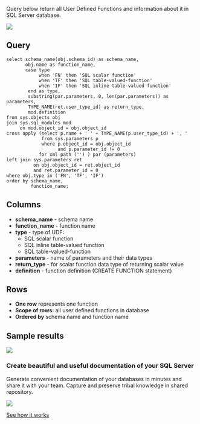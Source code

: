 Query below return all User Defined Functions and information about it in SQL Server database.

[![](https://dataedo.com/asset/img/markdown/docs/test-article/3187eed29ce5b9127613e8a72fc11156.png)](https://dataedo.com/blog/confused-when-trying-to-work-with-databases?cta=kb-query-confused)

## Query

```
select schema_name(obj.schema_id) as schema_name,
       obj.name as function_name,
       case type
            when 'FN' then 'SQL scalar function'
            when 'TF' then 'SQL table-valued-function'
            when 'IF' then 'SQL inline table-valued function'
        end as type,
        substring(par.parameters, 0, len(par.parameters)) as parameters,
        TYPE_NAME(ret.user_type_id) as return_type,
        mod.definition
from sys.objects obj
join sys.sql_modules mod
     on mod.object_id = obj.object_id
cross apply (select p.name + ' ' + TYPE_NAME(p.user_type_id) + ', ' 
             from sys.parameters p
             where p.object_id = obj.object_id 
                   and p.parameter_id != 0 
            for xml path ('') ) par (parameters)
left join sys.parameters ret
          on obj.object_id = ret.object_id
          and ret.parameter_id = 0
where obj.type in ('FN', 'TF', 'IF')
order by schema_name,
         function_name;
```

## Columns

-   **schema\_name** - schema name
-   **function\_name** - function name
-   **type** - type of UDF:
    -   SQL scalar function
    -   SQL inline table-valued function
    -   SQL table-valued-function
-   **parameters** - name of parameters and their data types
-   **return\_type** - for scalar function data type of returning scalar value
-   **definition** - function definition (CREATE FUNCTION statement)

## Rows

-   **One row** represents one function
-   **Scope of rows:** all user defined functions in database
-   **Ordered by** schema name and function name

## Sample results

![](https://dataedo.com/asset/img/kb/query/sql-server/user-functions.png)

### Create beautiful and useful documentation of your SQL Server

Generate convenient documentation of your databases in minutes and share it with your team. Capture and preserve tribal knowledge in shared repository.

[![](https://dataedo.com/asset/img/markdown/docs/test-article/30c11fa4b210f11740f56e85ca8bf9c6.gif)](https://demo.dataedo.com/)

[See how it works](https://demo.dataedo.com/)